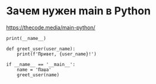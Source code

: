 
# Зачем нужен __main__ в Python
https://thecode.media/main-python/

```
print(__name__)

def greet_user(user_name): 
	print(f'Привет, {user_name}!') 

if __name__ == '__main__':
	name = 'Паша'
	greet_user(name)
```
